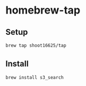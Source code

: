 # homebrew-tap

## Setup

```sh
brew tap shoot16625/tap
```

## Install

```sh
brew install s3_search
```
